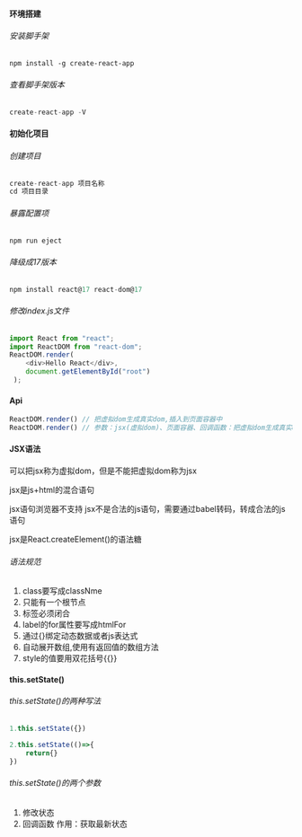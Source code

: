 #### 环境搭建

###### 安装脚手架

```markdown
npm install -g create-react-app
```

###### 查看脚手架版本

```js
create-react-app -V
```

#### 初始化项目

###### 创建项目

```js
create-react-app 项目名称
cd 项目目录 
```

###### 暴露配置项

```js
npm run eject
```

###### 降级成17版本

```js
npm install react@17 react-dom@17
```

###### 修改index.js文件

```js
import React from "react";
import ReactDOM from "react-dom";
ReactDOM.render(
    <div>Hello React</div>,
    document.getElementById("root")
 );
```

#### Api

```jsx
ReactDOM.render() // 把虚拟dom生成真实dom,插入到页面容器中
ReactDOM.render() // 参数：jsx(虚拟dom)、页面容器、回调函数：把虚拟dom生成真实dom插入到页面容器中之后立刻调用
```



#### JSX语法

可以把jsx称为虚拟dom，但是不能把虚拟dom称为jsx

jsx是js+html的混合语句

jsx语句浏览器不支持 jsx不是合法的js语句，需要通过babel转码，转成合法的js语句

jsx是React.createElement()的语法糖

###### 语法规范

1. class要写成classNme
2. 只能有一个根节点
3. 标签必须闭合
4. label的for属性要写成htmlFor
5. 通过{}绑定动态数据或者js表达式
6. 自动展开数组,使用有返回值的数组方法
7. style的值要用双花括号{{}}

#### this.setState()

###### this.setState()的两种写法

```jsx
1.this.setState({})

2.this.setState(()=>{
	return{}
})
```

###### this.setState()的两个参数

1. 修改状态
2. 回调函数 作用：获取最新状态